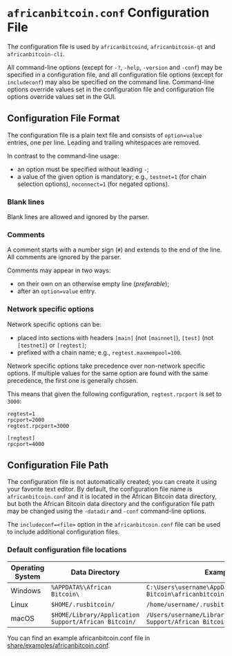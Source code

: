 # `africanbitcoin.conf` Configuration File

The configuration file is used by `africanbitcoind`, `africanbitcoin-qt` and `africanbitcoin-cli`.

All command-line options (except for `-?`, `-help`, `-version` and `-conf`) may be specified in a configuration file, and all configuration file options (except for `includeconf`) may also be specified on the command line. Command-line options override values set in the configuration file and configuration file options override values set in the GUI.

## Configuration File Format

The configuration file is a plain text file and consists of `option=value` entries, one per line. Leading and trailing whitespaces are removed.

In contrast to the command-line usage:
- an option must be specified without leading `-`;
- a value of the given option is mandatory; e.g., `testnet=1` (for chain selection options), `noconnect=1` (for negated options).

### Blank lines

Blank lines are allowed and ignored by the parser.

### Comments

A comment starts with a number sign (`#`) and extends to the end of the line. All comments are ignored by the parser.

Comments may appear in two ways:
- on their own on an otherwise empty line (_preferable_);
- after an `option=value` entry.

### Network specific options

Network specific options can be:
- placed into sections with headers `[main]` (not `[mainnet]`), `[test]` (not `[testnet]`) or `[regtest]`;
- prefixed with a chain name; e.g., `regtest.maxmempool=100`.

Network specific options take precedence over non-network specific options.
If multiple values for the same option are found with the same precedence, the
first one is generally chosen.

This means that given the following configuration, `regtest.rpcport` is set to `3000`:

```
regtest=1
rpcport=2000
regtest.rpcport=3000

[regtest]
rpcport=4000
```

## Configuration File Path

The configuration file is not automatically created; you can create it using your favorite text editor. By default, the configuration file name is `africanbitcoin.conf` and it is located in the African Bitcoin data directory, but both the African Bitcoin data directory and the configuration file path may be changed using the `-datadir` and `-conf` command-line options.

The `includeconf=<file>` option in the `africanbitcoin.conf` file can be used to include additional configuration files.

### Default configuration file locations

Operating System | Data Directory | Example Path
-- | -- | --
Windows | `%APPDATA%\African Bitcoin\` | `C:\Users\username\AppData\Roaming\African Bitcoin\africanbitcoin.conf`
Linux | `$HOME/.rusbitcoin/` | `/home/username/.rusbitcoin/africanbitcoin.conf`
macOS | `$HOME/Library/Application Support/African Bitcoin/` | `/Users/username/Library/Application Support/African Bitcoin/africanbitcoin.conf`

You can find an example africanbitcoin.conf file in [share/examples/africanbitcoin.conf](../share/examples/africanbitcoin.conf).
